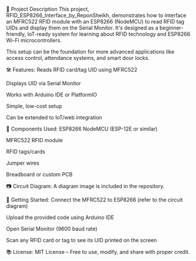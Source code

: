 📄 Project Description
This project, RFID_ESP8266_Interface_by_ReponSheikh, demonstrates how to interface an MFRC522 RFID module with an ESP8266 (NodeMCU) to read RFID tag UIDs and display them on the Serial Monitor. It's designed as a beginner-friendly, IoT-ready system for learning about RFID technology and ESP8266 Wi-Fi microcontrollers.

This setup can be the foundation for more advanced applications like access control, attendance systems, and smart door locks.

🛠️ Features:
Reads RFID card/tag UID using MFRC522

Displays UID via Serial Monitor

Works with Arduino IDE or PlatformIO

Simple, low-cost setup

Can be extended to IoT/web integration

🔧 Components Used:
ESP8266 NodeMCU (ESP-12E or similar)

MFRC522 RFID module

RFID tags/cards

Jumper wires

Breadboard or custom PCB

📷 Circuit Diagram:
A diagram image is included in the repository.

🚀 Getting Started:
Connect the MFRC522 to ESP8266 (refer to the circuit diagram)

Upload the provided code using Arduino IDE

Open Serial Monitor (9600 baud rate)

Scan any RFID card or tag to see its UID printed on the screen

📚 License:
MIT License – Free to use, modify, and share with proper credit.
